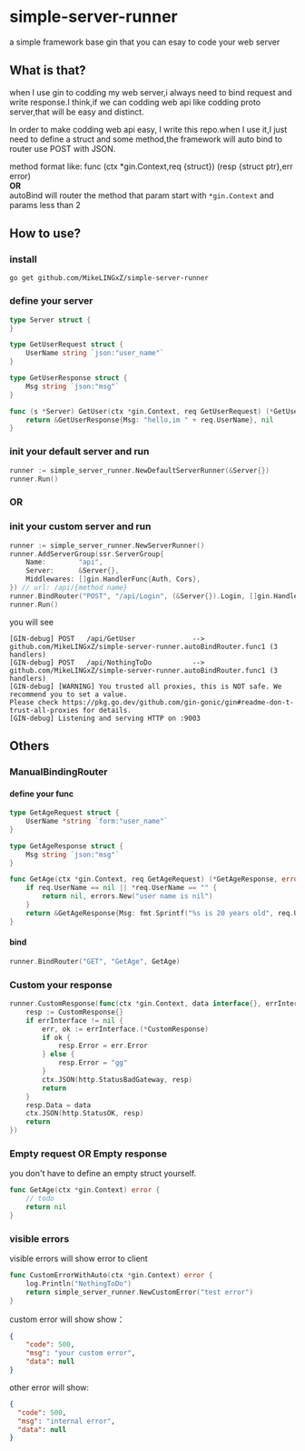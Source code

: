 # simple-server-runner
a simple framework base gin that you can esay to code your web server

## What is that?
when I use gin to codding my web server,i always need to bind request and write response.I think,if we can codding web api like codding proto server,that will be easy and distinct.

In order to make codding web api easy, I write this repo.when I use it,I just need to define a struct and some method,the framework will auto bind to router use POST with JSON.

method format like:  func (ctx *gin.Context,req {struct}) (resp {struct ptr},err error)  
**OR**  
autoBind will router the method that param start with `*gin.Context` and params less than 2

## How to use?

### install
```shell
go get github.com/MikeLINGxZ/simple-server-runner
```
### define your server
```go
type Server struct {
}

type GetUserRequest struct {
	UserName string `json:"user_name"`
}

type GetUserResponse struct {
	Msg string `json:"msg"`
}

func (s *Server) GetUser(ctx *gin.Context, req GetUserRequest) (*GetUserResponse, error) {
	return &GetUserResponse{Msg: "hello,im " + req.UserName}, nil
}
```
### init your default server and run
```go
runner := simple_server_runner.NewDefaultServerRunner(&Server{})
runner.Run()
```
### OR
### init your custom server and run
```go
runner := simple_server_runner.NewServerRunner()
runner.AddServerGroup(ssr.ServerGroup{
    Name:        "api",
    Server:      &Server{},
    Middlewares: []gin.HandlerFunc{Auth, Cors},
}) // url: /api/{method name}
runner.BindRouter("POST", "/api/Login", (&Server{}).Login, []gin.HandlerFunc{Cors})
runner.Run()
```
you will see
```
[GIN-debug] POST   /api/GetUser              --> github.com/MikeLINGxZ/simple-server-runner.autoBindRouter.func1 (3 handlers)
[GIN-debug] POST   /api/NothingToDo          --> github.com/MikeLINGxZ/simple-server-runner.autoBindRouter.func1 (3 handlers)
[GIN-debug] [WARNING] You trusted all proxies, this is NOT safe. We recommend you to set a value.
Please check https://pkg.go.dev/github.com/gin-gonic/gin#readme-don-t-trust-all-proxies for details.
[GIN-debug] Listening and serving HTTP on :9003
```

## Others

### ManualBindingRouter
#### define your func
```go
type GetAgeRequest struct {
	UserName *string `form:"user_name"`
}

type GetAgeResponse struct {
	Msg string `json:"msg"`
}

func GetAge(ctx *gin.Context, req GetAgeRequest) (*GetAgeResponse, error) {
	if req.UserName == nil || *req.UserName == "" {
		return nil, errors.New("user name is nil")
	}
	return &GetAgeResponse{Msg: fmt.Sprintf("%s is 20 years old", req.UserName)}, nil
}

```
#### bind 
```go
runner.BindRouter("GET", "GetAge", GetAge)
```

### Custom your response
```go
runner.CustomResponse(func(ctx *gin.Context, data interface{}, errInterface interface{}) {
    resp := CustomResponse{}
    if errInterface != nil {
        err, ok := errInterface.(*CustomResponse)
        if ok {
            resp.Error = err.Error
        } else {
            resp.Error = "gg"
        }
        ctx.JSON(http.StatusBadGateway, resp)
        return
    }
    resp.Data = data
    ctx.JSON(http.StatusOK, resp)
    return
})
```

### Empty request OR Empty response
you don't have to define an empty struct yourself.
```go
func GetAge(ctx *gin.Context) error {
	// todo 
	return nil
}
```


### visible errors
visible errors will show error to client
```go
func CustomErrorWithAuto(ctx *gin.Context) error {
	log.Println("NothingToDo")
	return simple_server_runner.NewCustomError("test error")
}
```
custom error will show show：
```json
{
    "code": 500,
    "msg": "your custom error",
    "data": null
}
```
other error will show: 
```json
{
  "code": 500,
  "msg": "internal error",
  "data": null
}
```